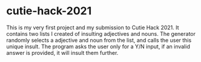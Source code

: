 # cutie-hack-2021
This is my very first project and my submission to Cutie Hack 2021. 
It contains two lists I created of insulting adjectives and nouns. 
The generator randomly selects a adjective and noun from the list, and calls the user this unique insult. 
The program asks the user only for a Y/N input, if an invalid answer is provided, it will insult them further.
